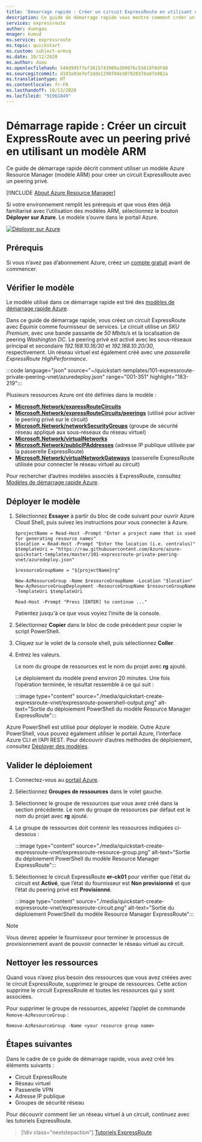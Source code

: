 ```yaml
---
title: 'Démarrage rapide : Créer un circuit ExpressRoute en utilisant un modèle Azure Resource Manager (modèle ARM)'
description: Ce guide de démarrage rapide vous montre comment créer un circuit ExpressRoute avec un modèle Azure Resource Manager (modèle ARM).
services: expressroute
author: duongau
mnager: kumud
ms.service: expressroute
ms.topic: quickstart
ms.custom: subject-armsq
ms.date: 10/12/2020
ms.author: duau
ms.openlocfilehash: 540d9d5f7ef3815743909a399076c55018f0df40
ms.sourcegitcommit: d103a93e7ef2dde1298f04e307920378a87e982a
ms.translationtype: HT
ms.contentlocale: fr-FR
ms.lasthandoff: 10/13/2020
ms.locfileid: "91961849"
---
```

# <a name="quickstart-create-an-expressroute-circuit-with-private-peering-using-an-arm-template"></a>Démarrage rapide : Créer un circuit ExpressRoute avec un peering privé en utilisant un modèle ARM

Ce guide de démarrage rapide décrit comment utiliser un modèle Azure Resource Manager (modèle ARM) pour créer un circuit ExpressRoute avec un peering privé.

[!INCLUDE [About Azure Resource Manager](../../includes/resource-manager-quickstart-introduction.md)]

Si votre environnement remplit les prérequis et que vous êtes déjà familiarisé avec l’utilisation des modèles ARM, sélectionnez le bouton **Déployer sur Azure**. Le modèle s’ouvre dans le portail Azure.

[![Déployer sur Azure](../media/template-deployments/deploy-to-azure.svg)](https://portal.azure.com/#create/Microsoft.Template/uri/https%3A%2F%2Fraw.githubusercontent.com%2FAzure%2Fazure-quickstart-templates%2Fmaster%2F101-expressroute-private-peering-vnet%2Fazuredeploy.json)

## <a name="prerequisites"></a>Prérequis

Si vous n’avez pas d’abonnement Azure, créez un [compte gratuit](https://azure.microsoft.com/free/?WT.mc_id=A261C142F) avant de commencer.

## <a name="review-the-template"></a>Vérifier le modèle

Le modèle utilisé dans ce démarrage rapide est tiré des [modèles de démarrage rapide Azure](https://azure.microsoft.com/resources/templates/101-expressroute-private-peering-vnet).

Dans ce guide de démarrage rapide, vous créez un circuit ExpressRoute avec *Equinix* comme fournisseur de services. Le circuit utilise un *SKU Premium*, avec une bande passante de *50 Mbits/s* et la localisation de peering *Washington DC*. Le peering privé est activé avec les sous-réseaux principal et secondaire *192.168.10.16/30* et *192.168.10.20/30*, respectivement. Un réseau virtuel est également créé avec une *passerelle ExpressRoute HighPerformance*.

:::code language="json" source="~/quickstart-templates/101-expressroute-private-peering-vnet/azuredeploy.json" range="001-351" highlight="183-219":::

Plusieurs ressources Azure ont été définies dans le modèle :

* [**Microsoft.Network/expressRouteCircuits**](/azure/templates/microsoft.network/expressRouteCircuits)
* [**Microsoft.Network/expressRouteCircuits/peerings**](/azure/templates/microsoft.network/expressRouteCircuits/peerings) (utilisé pour activer le peering privé sur le circuit)
* [**Microsoft.Network/networkSecurityGroups**](/azure/templates/microsoft.network/networkSecurityGroups) (groupe de sécurité réseau appliqué aux sous-réseaux du réseau virtuel)
* [**Microsoft.Network/virtualNetworks**](/azure/templates/microsoft.network/virtualNetworks) 
* [**Microsoft.Network/publicIPAddresses**](/azure/templates/microsoft.network/publicIPAddresses) (adresse IP publique utilisée par la passerelle ExpressRoute)
* [**Microsoft.Network/virtualNetworkGateways**](/azure/templates/microsoft.network/virtualNetworkGateways) (passerelle ExpressRoute utilisée pour connecter le réseau virtuel au circuit)

Pour rechercher d’autres modèles associés à ExpressRoute, consultez [Modèles de démarrage rapide Azure](https://azure.microsoft.com/resources/templates/?resourceType=Microsoft.Network&pageNumber=1&sort=Popular).

## <a name="deploy-the-template"></a>Déployer le modèle

1. Sélectionnez **Essayer** à partir du bloc de code suivant pour ouvrir Azure Cloud Shell, puis suivez les instructions pour vous connecter à Azure. 

    ```azurepowershell-interactive
    $projectName = Read-Host -Prompt "Enter a project name that is used for generating resource names"
    $location = Read-Host -Prompt "Enter the location (i.e. centralus)"
    $templateUri = "https://raw.githubusercontent.com/Azure/azure-quickstart-templates/master/101-expressroute-private-peering-vnet/azuredeploy.json"

    $resourceGroupName = "${projectName}rg"

    New-AzResourceGroup -Name $resourceGroupName -Location "$location"
    New-AzResourceGroupDeployment -ResourceGroupName $resourceGroupName -TemplateUri $templateUri

    Read-Host -Prompt "Press [ENTER] to continue ..."
    ```

    Patientez jusqu'à ce que vous voyiez l’invite de la console.

1. Sélectionnez **Copier** dans le bloc de code précédent pour copier le script PowerShell.

1. Cliquez sur le volet de la console shell, puis sélectionnez **Coller**.

1. Entrez les valeurs.

    Le nom du groupe de ressources est le nom du projet avec **rg** ajouté.

    Le déploiement du modèle prend environ 20 minutes. Une fois l’opération terminée, le résultat ressemble à ce qui suit :

    :::image type="content" source="./media/quickstart-create-expressroute-vnet/expressroute-powershell-output.png" alt-text="Sortie du déploiement PowerShell du modèle Resource Manager ExpressRoute":::

Azure PowerShell est utilisé pour déployer le modèle. Outre Azure PowerShell, vous pouvez également utiliser le portail Azure, l’interface Azure CLI et l’API REST. Pour découvrir d’autres méthodes de déploiement, consultez [Déployer des modèles](../azure-resource-manager/templates/deploy-portal.md).

## <a name="validate-the-deployment"></a>Valider le déploiement

1. Connectez-vous au [portail Azure](https://portal.azure.com).

1. Sélectionnez **Groupes de ressources** dans le volet gauche.

1. Sélectionnez le groupe de ressources que vous avez créé dans la section précédente. Le nom du groupe de ressources par défaut est le nom du projet avec **rg** ajouté.

1. Le groupe de ressources doit contenir les ressources indiquées ci-dessous :

     :::image type="content" source="./media/quickstart-create-expressroute-vnet/expressroute-resource-group.png" alt-text="Sortie du déploiement PowerShell du modèle Resource Manager ExpressRoute":::

1. Sélectionnez le circuit ExpressRoute **er-ck01** pour vérifier que l’état du circuit est **Activé**, que l’état du fournisseur est **Non provisionné** et que l’état du peering privé est **Provisionné**.

    :::image type="content" source="./media/quickstart-create-expressroute-vnet/expressroute-circuit.png" alt-text="Sortie du déploiement PowerShell du modèle Resource Manager ExpressRoute":::

> [!NOTE]
> Vous devrez appeler le fournisseur pour terminer le processus de provisionnement avant de pouvoir connecter le réseau virtuel au circuit.

## <a name="clean-up-resources"></a>Nettoyer les ressources

Quand vous n’avez plus besoin des ressources que vous avez créées avec le circuit ExpressRoute, supprimez le groupe de ressources. Cette action supprime le circuit ExpressRoute et toutes les ressources qui y sont associées.

Pour supprimer le groupe de ressources, appelez l’applet de commande `Remove-AzResourceGroup` :

```azurepowershell-interactive
Remove-AzResourceGroup -Name <your resource group name>
```

## <a name="next-steps"></a>Étapes suivantes

Dans le cadre de ce guide de démarrage rapide, vous avez créé les éléments suivants :
* Circuit ExpressRoute
* Réseau virtuel
* Passerelle VPN
* Adresse IP publique
* Groupes de sécurité réseau

Pour découvrir comment lier un réseau virtuel à un circuit, continuez avec les tutoriels ExpressRoute.

> [!div class="nextstepaction"]
> [Tutoriels ExpressRoute](expressroute-howto-linkvnet-portal-resource-manager.md)
